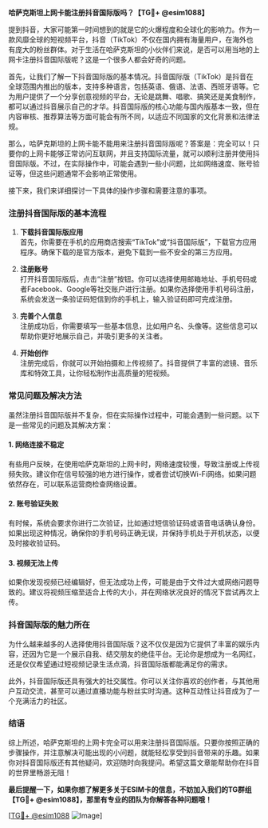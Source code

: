 **哈萨克斯坦上网卡能注册抖音国际版吗？【TG💪+ @esim1088】**

提到抖音，大家可能第一时间想到的就是它的火爆程度和全球化的影响力。作为一款风靡全球的短视频平台，抖音（TikTok）不仅在国内拥有海量用户，在海外也有庞大的粉丝群体。对于生活在哈萨克斯坦的小伙伴们来说，是否可以用当地的上网卡注册抖音国际版呢？这是一个很多人都会好奇的问题。

首先，让我们了解一下抖音国际版的基本情况。抖音国际版（TikTok）是抖音在全球范围内推出的版本，支持多种语言，包括英语、俄语、法语、西班牙语等。它为用户提供了一个分享创意视频的平台，无论是跳舞、唱歌、搞笑还是美食制作，都可以通过抖音展示自己的才华。抖音国际版的核心功能与国内版基本一致，但在内容审核、推荐算法等方面可能会有所不同，以适应不同国家的文化背景和法律法规。

那么，哈萨克斯坦的上网卡能不能用来注册抖音国际版呢？答案是：完全可以！只要你的上网卡能够正常访问互联网，并且支持国际流量，就可以顺利注册并使用抖音国际版。不过，在实际操作中，可能会遇到一些小问题，比如网络速度、账号验证等，但这些问题通常不会影响正常使用。

接下来，我们来详细探讨一下具体的操作步骤和需要注意的事项。

### 注册抖音国际版的基本流程

1. **下载抖音国际版应用**  
   首先，你需要在手机的应用商店搜索“TikTok”或“抖音国际版”，下载官方应用程序。确保下载的是官方版本，避免下载到一些不安全的第三方应用。

2. **注册账号**  
   打开抖音国际版后，点击“注册”按钮。你可以选择使用邮箱地址、手机号码或者Facebook、Google等社交账户进行注册。如果你选择使用手机号码注册，系统会发送一条验证码短信到你的手机上，输入验证码即可完成注册。

3. **完善个人信息**  
   注册成功后，你需要填写一些基本信息，比如用户名、头像等。这些信息可以帮助你更好地展示自己，并吸引更多的关注者。

4. **开始创作**  
   注册完成后，你就可以开始拍摄和上传视频了。抖音提供了丰富的滤镜、音乐库和特效工具，让你轻松制作出高质量的短视频。

### 常见问题及解决方法

虽然注册抖音国际版并不复杂，但在实际操作过程中，可能会遇到一些问题。以下是一些常见的问题及其解决方案：

#### 1. 网络连接不稳定  
有些用户反映，在使用哈萨克斯坦的上网卡时，网络速度较慢，导致注册或上传视频失败。建议你在信号较强的地方进行操作，或者尝试切换Wi-Fi网络。如果问题依然存在，可以联系运营商检查网络设置。

#### 2. 账号验证失败  
有时候，系统会要求你进行二次验证，比如通过短信验证码或语音电话确认身份。如果出现这种情况，确保你的手机号码正确无误，并保持手机处于开机状态，以便及时接收验证码。

#### 3. 视频无法上传  
如果你发现视频已经编辑好，但无法成功上传，可能是由于文件过大或网络问题导致的。建议将视频压缩至适合上传的大小，并在网络状况良好的情况下尝试再次上传。

### 抖音国际版的魅力所在

为什么越来越多的人选择使用抖音国际版？这不仅仅是因为它提供了丰富的娱乐内容，还因为它是一个展示自我、结交朋友的绝佳平台。无论你是想成为一名网红，还是仅仅希望通过短视频记录生活点滴，抖音国际版都能满足你的需求。

此外，抖音国际版还具有强大的社交属性。你可以关注你喜欢的创作者，与其他用户互动交流，甚至可以通过直播功能与粉丝实时沟通。这种互动性让抖音成为了一个充满活力的社区。

### 结语

综上所述，哈萨克斯坦的上网卡完全可以用来注册抖音国际版。只要你按照正确的步骤操作，并注意解决可能出现的小问题，就能轻松享受到抖音带来的乐趣。如果你对抖音国际版还有其他疑问，欢迎随时向我提问。希望这篇文章能帮助你在抖音的世界里畅游无阻！

**最后提醒一下，如果你想了解更多关于ESIM卡的信息，不妨加入我们的TG群组【TG💪+ @esim1088】，那里有专业的团队为你解答各种问题哦！**

[[TG💪+ @esim1088](https://t.me/s/esim1088) ![Image](https://i.postimg.cc/4NQfJmqS/Snipaste-2025-05-13-00-14-12.png)]